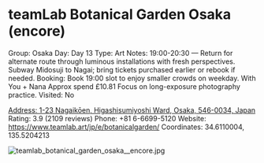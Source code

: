 # teamLab Botanical Garden Osaka (encore)

Group: Osaka
Day: Day 13
Type: Art
Notes: 19:00-20:30 — Return for alternate route through luminous installations with fresh perspectives. Subway Midosuji to Nagai; bring tickets purchased earlier or rebook if needed. Booking: Book 19:00 slot to enjoy smaller crowds on weekday. With You + Nana Approx spend £10.81 Focus on long-exposure photography practice.
Visited: No

[Address: 1-23 Nagaikōen, Higashisumiyoshi Ward, Osaka, 546-0034, Japan](https://maps.google.com/?cid=4949594704093356283)
Rating: 3.9 (2109 reviews)
Phone: +81 6-6699-5120
Website: https://www.teamlab.art/jp/e/botanicalgarden/
Coordinates: 34.6110004, 135.5204213

![teamlab_botanical_garden_osaka__encore.jpg](teamLab%20Botanical%20Garden%20Osaka%20-encore-%20teamlabbotan017ceae70e/teamlab_botanical_garden_osaka__encore.jpg)
